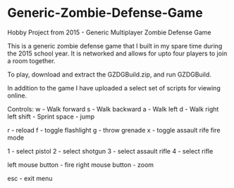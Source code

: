 # Generic-Zombie-Defense-Game
Hobby Project from 2015 - Generic Multiplayer Zombie Defense Game

This is a generic zombie defense game that I built in my spare time during the 2015 school year. It is networked and allows for upto four players to join a room together.

To play, download and extract the GZDGBuild.zip, and run GZDGBuild.

In addition to the game I have uploaded a select set of scripts for viewing online.

Controls:
  w - Walk forward
  s - Walk backward
  a - Walk left
  d - Walk right
  left shift - Sprint
  space - jump
  
  r - reload
  f - toggle flashlight
  g - throw grenade
  x - toggle assault rife fire mode
  
  1 - select pistol
  2 - select shotgun
  3 - select assault rifle
  4 - select rifle
  
  left mouse button - fire
  right mouse button - zoom
  
  esc - exit menu
